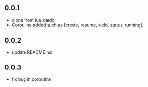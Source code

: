 

## 0.0.1
* clone from lua_dardo
* Coroutine added such as [create, resume, yield, status, running].

## 0.0.2
* update README.md

## 0.0.3
* fix bug in coroutine
